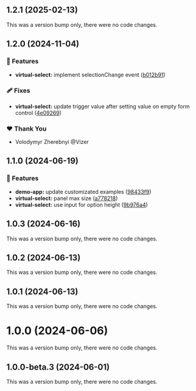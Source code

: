 ## 1.2.1 (2025-02-13)

This was a version bump only, there were no code changes.

## 1.2.0 (2024-11-04)


### 🚀 Features

- **virtual-select:** implement selectionChange event ([b012b91](https://github.com/Vizer/angular-material-virtual-select/commit/b012b91))

### 🩹 Fixes

- **virtual-select:** update trigger value after setting value on empty form control ([4e09269](https://github.com/Vizer/angular-material-virtual-select/commit/4e09269))

### ❤️  Thank You

- Volodymyr Zherebnyi @Vizer

## 1.1.0 (2024-06-19)


### 🚀 Features

- **demo-app:** update customizated examples ([98433f9](https://github.com/Vizer/angular-material-virtual-select/commit/98433f9))
- **virtual-select:** panel max size ([a778218](https://github.com/Vizer/angular-material-virtual-select/commit/a778218))
- **virtual-select:** use input for option height ([9b976a4](https://github.com/Vizer/angular-material-virtual-select/commit/9b976a4))

## 1.0.3 (2024-06-16)

This was a version bump only, there were no code changes.

## 1.0.2 (2024-06-13)

This was a version bump only, there were no code changes.

## 1.0.1 (2024-06-13)

This was a version bump only, there were no code changes.

# 1.0.0 (2024-06-06)

This was a version bump only, there were no code changes.

## 1.0.0-beta.3 (2024-06-01)

This was a version bump only, there were no code changes.
